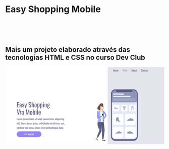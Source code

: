 <h1> Easy Shopping Mobile </h1>
<br>
<br>
<br>
<h2>Mais um projeto elaborado através das tecnologias HTML e CSS no curso Dev Club</h2>

<img src= "https://github.com/luizzvianna/projeto-easy-mobile/blob/master/img/easyparaoreadme.jpg?raw=true" >
